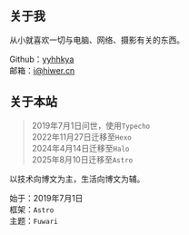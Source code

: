 ## 关于我
从小就喜欢一切与电脑、网络、摄影有关的东西。

Github：[yyhhkya](https://github.com/yyhhkya)\
邮箱：[i@hiwer.cn](mailto:i@hiwer.cn)

## 关于本站
> 2019年7月1日问世，使用`Typecho`\
> 2022年11月27日迁移至`Hexo`\
> 2024年4月14日迁移至`Halo`\
> 2025年8月10日迁移至`Astro`

以技术向博文为主，生活向博文为辅。

始于：2019年7月1日\
框架：`Astro`\
主题：`Fuwari`
